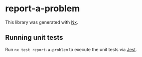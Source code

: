 # report-a-problem

This library was generated with [Nx](https://nx.dev).

## Running unit tests

Run `nx test report-a-problem` to execute the unit tests via [Jest](https://jestjs.io).
